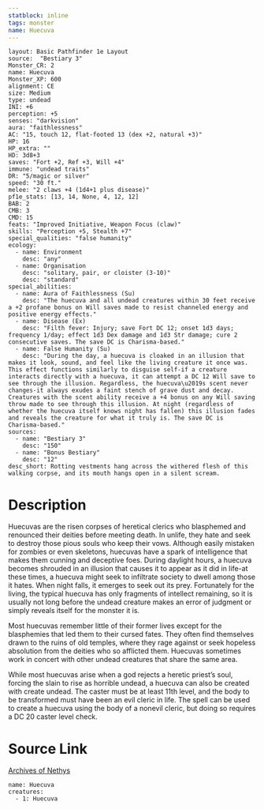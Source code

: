 ```yaml
---
statblock: inline
tags: monster
name: Huecuva
---
```

```statblock
layout: Basic Pathfinder 1e Layout
source:  "Bestiary 3"
Monster_CR: 2
name: Huecuva
Monster_XP: 600
alignment: CE
size: Medium
type: undead
INI: +6
perception: +5
senses: "darkvision"
aura: "faithlessness"
AC: "15, touch 12, flat-footed 13 (dex +2, natural +3)"
HP: 16
HP_extra: ""
HD: 3d8+3
saves: "Fort +2, Ref +3, Will +4"
immune: "undead traits"
DR: "5/magic or silver"
speed: "30 ft."
melee: "2 claws +4 (1d4+1 plus disease)"
pf1e_stats: [13, 14, None, 4, 12, 12]
BAB: 2
CMB: 3
CMD: 15
feats: "Improved Initiative, Weapon Focus (claw)"
skills: "Perception +5, Stealth +7"
special_qualities: "false humanity"
ecology:
  - name: Environment
    desc: "any"
  - name: Organisation
    desc: "solitary, pair, or cloister (3-10)"
    desc: "standard"
special_abilities:
  - name: Aura of Faithlessness (Su)
    desc: "The huecuva and all undead creatures within 30 feet receive a +2 profane bonus on Will saves made to resist channeled energy and positive energy effects."
  - name: Disease (Ex)
    desc: "Filth fever: Injury; save Fort DC 12; onset 1d3 days; frequency 1/day; effect 1d3 Dex damage and 1d3 Str damage; cure 2 consecutive saves. The save DC is Charisma-based."
  - name: False Humanity (Su)
    desc: "During the day, a huecuva is cloaked in an illusion that makes it look, sound, and feel like the living creature it once was. This effect functions similarly to disguise self-if a creature interacts directly with a huecuva, it can attempt a DC 12 Will save to see through the illusion. Regardless, the huecuva\u2019s scent never changes-it always exudes a faint stench of grave dust and decay. Creatures with the scent ability receive a +4 bonus on any Will saving throw made to see through this illusion. At night (regardless of whether the huecuva itself knows night has fallen) this illusion fades and reveals the creature for what it truly is. The save DC is Charisma-based."
sources:
  - name: "Bestiary 3"
    desc: "150"
  - name: "Bonus Bestiary"
    desc: "12"
desc_short: Rotting vestments hang across the withered flesh of this walking corpse, and its mouth hangs open in a silent scream.
```
# Description
Huecuvas are the risen corpses of heretical clerics who blasphemed and renounced their deities before meeting death. In unlife, they hate and seek to destroy those pious souls who keep their vows. Although easily mistaken for zombies or even skeletons, huecuvas have a spark of intelligence that makes them cunning and deceptive foes. During daylight hours, a huecuva becomes shrouded in an illusion that causes it to appear as it did in life-at these times, a huecuva might seek to infiltrate society to dwell among those it hates. When night falls, it emerges to seek out its prey. Fortunately for the living, the typical huecuva has only fragments of intellect remaining, so it is usually not long before the undead creature makes an error of judgment or simply reveals itself for the monster it is.

Most huecuvas remember little of their former lives except for the blasphemies that led them to their cursed fates. They often find themselves drawn to the ruins of old temples, where they rage against or seek hopeless absolution from the deities who so afflicted them. Huecuvas sometimes work in concert with other undead creatures that share the same area.

While most huecuvas arise when a god rejects a heretic priest’s soul, forcing the slain to rise as horrible undead, a huecuva can also be created with create undead. The caster must be at least 11th level, and the body to be transformed must have been an evil cleric in life. The spell can be used to create a huecuva using the body of a nonevil cleric, but doing so requires a DC 20 caster level check.
# Source Link
[Archives of Nethys](https://aonprd.com/MonsterDisplay.aspx?ItemName=Huecuva)
```encounter-table
name: Huecuva
creatures:
  - 1: Huecuva
```
